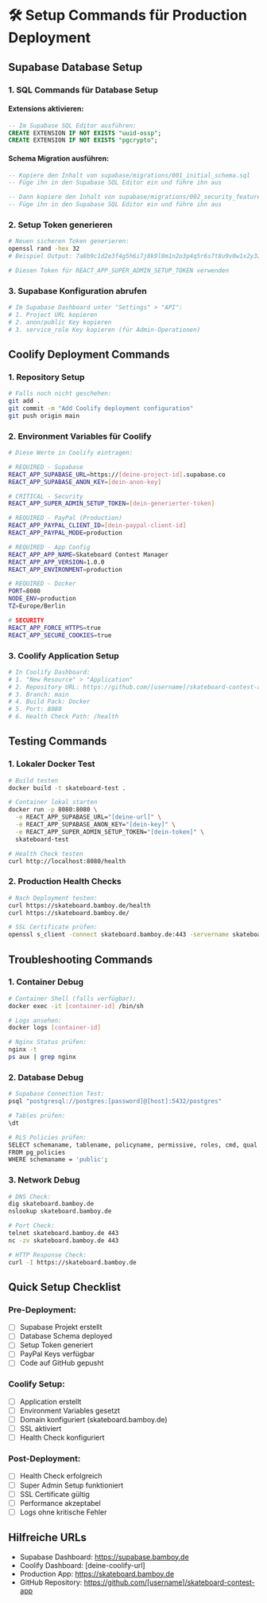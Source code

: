# 🛠️ Setup Commands für Production Deployment

## Supabase Database Setup

### 1. SQL Commands für Database Setup

#### Extensions aktivieren:
```sql
-- Im Supabase SQL Editor ausführen:
CREATE EXTENSION IF NOT EXISTS "uuid-ossp";
CREATE EXTENSION IF NOT EXISTS "pgcrypto";
```

#### Schema Migration ausführen:
```sql
-- Kopiere den Inhalt von supabase/migrations/001_initial_schema.sql
-- Füge ihn in den Supabase SQL Editor ein und führe ihn aus

-- Dann kopiere den Inhalt von supabase/migrations/002_security_features.sql  
-- Füge ihn in den Supabase SQL Editor ein und führe ihn aus
```

### 2. Setup Token generieren

```bash
# Neuen sicheren Token generieren:
openssl rand -hex 32
# Beispiel Output: 7a8b9c1d2e3f4g5h6i7j8k9l0m1n2o3p4q5r6s7t8u9v0w1x2y3z4a5b6c7d8e9f

# Diesen Token für REACT_APP_SUPER_ADMIN_SETUP_TOKEN verwenden
```

### 3. Supabase Konfiguration abrufen

```bash
# Im Supabase Dashboard unter "Settings" > "API":
# 1. Project URL kopieren
# 2. anon/public Key kopieren  
# 3. service_role Key kopieren (für Admin-Operationen)
```

## Coolify Deployment Commands

### 1. Repository Setup

```bash
# Falls noch nicht geschehen:
git add .
git commit -m "Add Coolify deployment configuration"
git push origin main
```

### 2. Environment Variables für Coolify

```bash
# Diese Werte in Coolify eintragen:

# REQUIRED - Supabase
REACT_APP_SUPABASE_URL=https://[deine-project-id].supabase.co
REACT_APP_SUPABASE_ANON_KEY=[dein-anon-key]

# CRITICAL - Security  
REACT_APP_SUPER_ADMIN_SETUP_TOKEN=[dein-generierter-token]

# REQUIRED - PayPal (Production)
REACT_APP_PAYPAL_CLIENT_ID=[dein-paypal-client-id]
REACT_APP_PAYPAL_MODE=production

# REQUIRED - App Config
REACT_APP_APP_NAME=Skateboard Contest Manager
REACT_APP_APP_VERSION=1.0.0
REACT_APP_ENVIRONMENT=production

# REQUIRED - Docker
PORT=8080
NODE_ENV=production
TZ=Europe/Berlin

# SECURITY
REACT_APP_FORCE_HTTPS=true
REACT_APP_SECURE_COOKIES=true
```

### 3. Coolify Application Setup

```bash
# In Coolify Dashboard:
# 1. "New Resource" > "Application"
# 2. Repository URL: https://github.com/[username]/skateboard-contest-app
# 3. Branch: main
# 4. Build Pack: Docker
# 5. Port: 8080
# 6. Health Check Path: /health
```

## Testing Commands

### 1. Lokaler Docker Test

```bash
# Build testen
docker build -t skateboard-test .

# Container lokal starten
docker run -p 8080:8080 \
  -e REACT_APP_SUPABASE_URL="[deine-url]" \
  -e REACT_APP_SUPABASE_ANON_KEY="[dein-key]" \
  -e REACT_APP_SUPER_ADMIN_SETUP_TOKEN="[dein-token]" \
  skateboard-test

# Health Check testen
curl http://localhost:8080/health
```

### 2. Production Health Checks

```bash
# Nach Deployment testen:
curl https://skateboard.bamboy.de/health
curl https://skateboard.bamboy.de/

# SSL Certificate prüfen:
openssl s_client -connect skateboard.bamboy.de:443 -servername skateboard.bamboy.de
```

## Troubleshooting Commands

### 1. Container Debug

```bash
# Container Shell (falls verfügbar):
docker exec -it [container-id] /bin/sh

# Logs ansehen:
docker logs [container-id]

# Nginx Status prüfen:
nginx -t
ps aux | grep nginx
```

### 2. Database Debug

```bash
# Supabase Connection Test:
psql "postgresql://postgres:[password]@[host]:5432/postgres"

# Tables prüfen:
\dt

# RLS Policies prüfen:
SELECT schemaname, tablename, policyname, permissive, roles, cmd, qual 
FROM pg_policies 
WHERE schemaname = 'public';
```

### 3. Network Debug

```bash
# DNS Check:
dig skateboard.bamboy.de
nslookup skateboard.bamboy.de

# Port Check:
telnet skateboard.bamboy.de 443
nc -zv skateboard.bamboy.de 443

# HTTP Response Check:
curl -I https://skateboard.bamboy.de
```

## Quick Setup Checklist

### Pre-Deployment:
- [ ] Supabase Projekt erstellt
- [ ] Database Schema deployed  
- [ ] Setup Token generiert
- [ ] PayPal Keys verfügbar
- [ ] Code auf GitHub gepusht

### Coolify Setup:
- [ ] Application erstellt
- [ ] Environment Variables gesetzt
- [ ] Domain konfiguriert (skateboard.bamboy.de)
- [ ] SSL aktiviert
- [ ] Health Check konfiguriert

### Post-Deployment:
- [ ] Health Check erfolgreich
- [ ] Super Admin Setup funktioniert
- [ ] SSL Certificate gültig
- [ ] Performance akzeptabel
- [ ] Logs ohne kritische Fehler

## Hilfreiche URLs

- Supabase Dashboard: https://supabase.bamboy.de
- Coolify Dashboard: [deine-coolify-url]
- Production App: https://skateboard.bamboy.de
- GitHub Repository: https://github.com/[username]/skateboard-contest-app